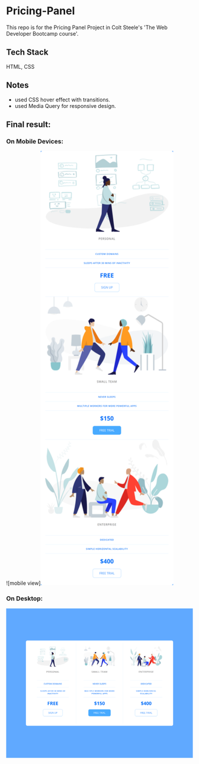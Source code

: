 # Pricing-Panel
This repo is for the Pricing Panel Project in Colt Steele's 'The Web Developer Bootcamp course'.

## Tech Stack
HTML, CSS

## Notes
- used CSS hover effect with transitions.
- used Media Query for responsive design.

## Final result:
### On Mobile Devices:
![mobile view]<img src ="/final/mobile.png" width=358px height=1171px>

### On Desktop:
![Desktop view](/final/desktop.png)